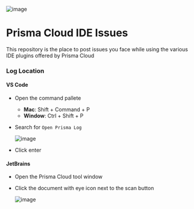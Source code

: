 ![image](https://github.com/user-attachments/assets/c25a5109-7d95-470b-ab22-774a9d153df6)

# Prisma Cloud IDE Issues
This repository is the place to post issues you face while using the various IDE plugins offered by Prisma Cloud

### Log Location

#### VS Code

- Open the command pallete
  - **Mac**: Shift + Command + P
  - **Window**: Ctrl + Shift + P
- Search for `Open Prisma Log`

  ![image](https://github.com/user-attachments/assets/e97ac19d-b3f6-4137-a27a-e51ab8a323e1)

- Click enter

#### JetBrains
- Open the Prisma Cloud tool window
- Click the document with eye icon next to the scan button

  ![image](https://github.com/user-attachments/assets/04770ac2-335f-4d44-8bff-4a5358e6f9c9)
